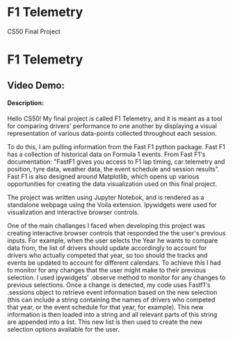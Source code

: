# F1 Telemetry
CS50 Final Project

# F1 Telemetry
## Video Demo:  <URL HERE>
#### Description:
  
  Hello CS50! My final project is called F1 Telemetry, and it is meant as a tool for comparing drivers' performance to one another by displaying a visual representation of various data-points collected throughout each session.
  
  To do this, I am pulling information from the Fast F1 python package. Fast F1 has a collection of historical data on Formula 1 events. From Fast F1's documentation: "FastF1 gives you access to F1 lap timing, car telemetry and position, tyre data, weather data, the event schedule and session results". Fast F1 is also designed around Matplotlib, which opens up various opportunities for creating the data visualization used on this final project. 
  
  The project was written using Jupyter Notebok, and is rendered as a standalone webpage using the Voila extension. Ipywidgets were used for visualization and interactive browser controls. 
  
  One of the main challanges I faced when developing this project was creating interactive browser controls that responded the the user's previous inputs. For example, when the user selects the Year he wants to compare data from, the list of drivers should update accordingly to account for drivers who actually competed that year, so too should the tracks and events be updated to account for different calendars. 
  To achieve this I had to monitor for any changes that the user might make to their previous selection. I used ipywidgets' .observe method to monitor for any changes to previous selections.  Once a change is detected, my code uses Fastf1's .sessions object to retrieve event information based on the new selection (this can include a string containing the names of drivers who competed that year, or the event schedule for that year, for example). This new information is then loaded into a string and all relevant parts of this string are appended into a list. This new list is then used to create the new selection options available for the user.
  
  
